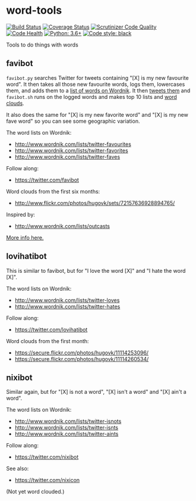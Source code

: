 word-tools
==========

[![Build Status](https://travis-ci.org/hugovk/word-tools.svg?branch=master)](https://travis-ci.org/hugovk/word-tools)
[![Coverage Status](https://coveralls.io/repos/github/hugovk/word-tools/badge.svg?branch=master)](https://coveralls.io/github/hugovk/word-tools?branch=master)
[![Scrutinizer Code Quality](https://scrutinizer-ci.com/g/hugovk/word-tools/badges/quality-score.png?b=master)](https://scrutinizer-ci.com/g/hugovk/word-tools/?branch=master)
[![Code Health](https://landscape.io/github/hugovk/word-tools/master/landscape.png)](https://landscape.io/github/hugovk/word-tools/master)
[![Python: 3.6+](https://img.shields.io/badge/python-3.6+-blue.svg)](https://www.python.org/downloads/)
[![Code style: black](https://img.shields.io/badge/code%20style-black-000000.svg)](https://github.com/python/black)

Tools to do things with words

favibot
-------

`favibot.py` searches Twitter for tweets containing "[X] is my new favourite word". It then takes all those new favourite words, logs them, lowercases them, and adds them to a [list of words on Wordnik](http://www.wordnik.com/lists/twitter-favourites). It then [tweets them](https://twitter.com/favibot) and `favibot.sh` runs on the logged words and makes top 10 lists and [word clouds](http://www.flickr.com/photos/hugovk/sets/72157636928894765/).

It also does the same for "[X] is my new favorite word" and "[X] is my new fave word" so you can see some geographic variation.

The word lists on Wordnik:
 * http://www.wordnik.com/lists/twitter-favourites
 * http://www.wordnik.com/lists/twitter-favorites
 * http://www.wordnik.com/lists/twitter-faves

Follow along:
 * https://twitter.com/favibot

Word clouds from the first six months:
 * http://www.flickr.com/photos/hugovk/sets/72157636928894765/

Inspired by:
 * http://www.wordnik.com/lists/outcasts


[More info here.](http://laivakoira.typepad.com/blog/2013/10/twitters-new-favourite-words.html)

lovihatibot
-----------

This is similar to favibot, but for "I love the word [X]" and "I hate the word [X]".

The word lists on Wordnik:
 * http://www.wordnik.com/lists/twitter-loves
 * http://www.wordnik.com/lists/twitter-hates

Follow along:
 * https://twitter.com/lovihatibot

Word clouds from the first month:
 * https://secure.flickr.com/photos/hugovk/11114253096/
 * https://secure.flickr.com/photos/hugovk/11114260534/

nixibot
-------

Similar again, but for "[X] is not a word", "[X] isn't a word" and "[X] ain't a word".

The word lists on Wordnik:
 * http://www.wordnik.com/lists/twitter-isnots
 * http://www.wordnik.com/lists/twitter-isnts
 * http://www.wordnik.com/lists/twitter-aints

Follow along:
 * https://twitter.com/nixibot

See also:
 * https://twitter.com/nixicon

(Not yet word clouded.)

